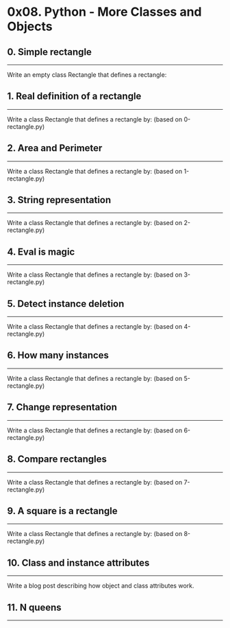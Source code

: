 # 0x08. Python - More Classes and Objects
## 0. Simple rectangle
***
Write an empty class Rectangle that defines a rectangle:

## 1. Real definition of a rectangle
***
Write a class Rectangle that defines a rectangle by: (based on 0-rectangle.py)

## 2. Area and Perimeter
***
Write a class Rectangle that defines a rectangle by: (based on 1-rectangle.py)

## 3. String representation
***
Write a class Rectangle that defines a rectangle by: (based on 2-rectangle.py)

## 4. Eval is magic
***
Write a class Rectangle that defines a rectangle by: (based on 3-rectangle.py)

## 5. Detect instance deletion
***
Write a class Rectangle that defines a rectangle by: (based on 4-rectangle.py)

## 6. How many instances
***
Write a class Rectangle that defines a rectangle by: (based on 5-rectangle.py)

## 7. Change representation
***
Write a class Rectangle that defines a rectangle by: (based on 6-rectangle.py)

## 8. Compare rectangles
***
Write a class Rectangle that defines a rectangle by: (based on 7-rectangle.py)

## 9. A square is a rectangle
***
Write a class Rectangle that defines a rectangle by: (based on 8-rectangle.py)

## 10. Class and instance attributes
***
Write a blog post describing how object and class attributes work.

## 11. N queens
***



